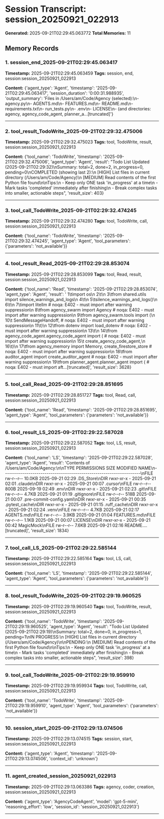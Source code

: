 # Session Transcript: session_20250921_022913

**Generated:** 2025-09-21T02:29:45.063772
**Total Memories:** 11

## Memory Records

### 1. session_end_2025-09-21T02:29:45.063417

**Timestamp:** 2025-09-21T02:29:45.063459
**Tags:** session, end, session:session_20250921_022913

**Content:** {'agent_type': 'Agent', 'timestamp': '2025-09-21T02:29:45.063417', 'session_duration': '0:00:31.988935', 'output_summary': 'Files in /Users/am/Code/Agency (selected):\n- agency.py\n- AGENTS.md\n- FEATURES.md\n- README.md\n- requirements.txt\n- run_tests.py\n- .env\n- LICENSE\n- (and directories: agency, agency_code_agent, planner_a...[truncated]'}

---

### 2. tool_result_TodoWrite_2025-09-21T02:29:32.475006

**Timestamp:** 2025-09-21T02:29:32.475023
**Tags:** tool, TodoWrite, result, session:session_20250921_022913

**Content:** {'tool_name': 'TodoWrite', 'timestamp': '2025-09-21T02:29:32.475006', 'agent_type': 'Agent', 'result': "Todo List Updated (2025-09-21T02:29:32)\nSummary: total=2, done=2, in_progress=0, pending=0\nCOMPLETED (showing last 2):\n  [HIGH] List files in current directory (/Users/am/Code/Agency)\n  [MEDIUM] Read contents of the first Python file found\n\nTips:\n  - Keep only ONE task 'in_progress' at a time\n  - Mark tasks 'completed' immediately after finishing\n  - Break complex tasks into smaller, actionable steps", 'result_size': 403}

---

### 3. tool_call_TodoWrite_2025-09-21T02:29:32.474245

**Timestamp:** 2025-09-21T02:29:32.474280
**Tags:** tool, TodoWrite, call, session:session_20250921_022913

**Content:** {'tool_name': 'TodoWrite', 'timestamp': '2025-09-21T02:29:32.474245', 'agent_type': 'Agent', 'tool_parameters': {'parameters': 'not_available'}}

---

### 4. tool_result_Read_2025-09-21T02:29:28.853074

**Timestamp:** 2025-09-21T02:29:28.853099
**Tags:** tool, Read, result, session:session_20250921_022913

**Content:** {'tool_name': 'Read', 'timestamp': '2025-09-21T02:29:28.853074', 'agent_type': 'Agent', 'result': '     1\timport os\n     2\t\n     3\tfrom shared.utils import silence_warnings_and_logs\n     4\t\n     5\tsilence_warnings_and_logs()\n     6\t\n     7\timport litellm  # noqa: E402 - must import after warning suppression\n     8\tfrom agency_swarm import Agency  # noqa: E402 - must import after warning suppression\n     9\tfrom agency_swarm.tools import (\n    10\t    SendMessageHandoff,  # noqa: E402 - must import after warning suppression\n    11\t)\n    12\tfrom dotenv import load_dotenv  # noqa: E402 - must import after warning suppression\n    13\t\n    14\tfrom agency_code_agent.agency_code_agent import (  # noqa: E402 - must import after warning suppression\n    15\t    create_agency_code_agent,\n    16\t)\n    17\tfrom agency_memory import Memory, create_firestore_store  # noqa: E402 - must import after warning suppression\n    18\tfrom auditor_agent import create_auditor_agent  # noqa: E402 - must import after warning suppression\n    19\tfrom planner_agent.planner_agent import (  # noqa: E402 - must import aft...[truncated]', 'result_size': 3628}

---

### 5. tool_call_Read_2025-09-21T02:29:28.851695

**Timestamp:** 2025-09-21T02:29:28.851727
**Tags:** tool, Read, call, session:session_20250921_022913

**Content:** {'tool_name': 'Read', 'timestamp': '2025-09-21T02:29:28.851695', 'agent_type': 'Agent', 'tool_parameters': {'parameters': 'not_available'}}

---

### 6. tool_result_LS_2025-09-21T02:29:22.587028

**Timestamp:** 2025-09-21T02:29:22.587052
**Tags:** tool, LS, result, session:session_20250921_022913

**Content:** {'tool_name': 'LS', 'timestamp': '2025-09-21T02:29:22.587028', 'agent_type': 'Agent', 'result': 'Contents of /Users/am/Code/Agency:\\n\\nTYPE   PERMISSIONS SIZE     MODIFIED         NAME\\n----------------------------------------------------------------------\\nFILE   rw-r--r--   10.0KB   2025-09-21 02:29 .DS_Store\\nDIR    rwxr-xr-x   -        2025-09-21 02:01 .claude\\nDIR    rwxr-xr-x   -        2025-09-21 00:07 .cursor\\nFILE   rw-r--r--   800B     2025-09-19 02:49 .env\\nDIR    rwxr-xr-x   -        2025-09-21 02:23 .git\\nFILE   rw-r--r--   4.7KB    2025-09-21 01:19 .gitignore\\nFILE   rw-r--r--   518B     2025-09-21 00:07 .pre-commit-config.yaml\\nDIR    rwxr-xr-x   -        2025-09-21 00:35 .pytest_cache\\nDIR    rwxr-xr-x   -        2025-09-21 01:15 .ruff_cache\\nDIR    rwxr-xr-x   -        2025-09-21 02:24 .venv\\nFILE   rw-r--r--   4.7KB    2025-09-21 02:17 AGENTS.md\\nFILE   rw-r--r--   3.9KB    2025-09-21 01:04 FEATURES.md\\nFILE   rw-r--r--   1.1KB    2025-09-21 00:07 LICENSE\\nDIR    rwxr-xr-x   -        2025-09-21 00:42 MagicMock\\nFILE   rw-r--r--   7.6KB    2025-09-21 02:16 README....[truncated]', 'result_size': 1834}

---

### 7. tool_call_LS_2025-09-21T02:29:22.585144

**Timestamp:** 2025-09-21T02:29:22.585164
**Tags:** tool, LS, call, session:session_20250921_022913

**Content:** {'tool_name': 'LS', 'timestamp': '2025-09-21T02:29:22.585144', 'agent_type': 'Agent', 'tool_parameters': {'parameters': 'not_available'}}

---

### 8. tool_result_TodoWrite_2025-09-21T02:29:19.960525

**Timestamp:** 2025-09-21T02:29:19.960540
**Tags:** tool, TodoWrite, result, session:session_20250921_022913

**Content:** {'tool_name': 'TodoWrite', 'timestamp': '2025-09-21T02:29:19.960525', 'agent_type': 'Agent', 'result': "Todo List Updated (2025-09-21T02:29:19)\nSummary: total=2, done=0, in_progress=1, pending=1\nIN PROGRESS:\n  [HIGH] List files in current directory (/Users/am/Code/Agency)\n\nPENDING:\n  [MEDIUM] Read contents of the first Python file found\n\nTips:\n  - Keep only ONE task 'in_progress' at a time\n  - Mark tasks 'completed' immediately after finishing\n  - Break complex tasks into smaller, actionable steps", 'result_size': 398}

---

### 9. tool_call_TodoWrite_2025-09-21T02:29:19.959910

**Timestamp:** 2025-09-21T02:29:19.959934
**Tags:** tool, TodoWrite, call, session:session_20250921_022913

**Content:** {'tool_name': 'TodoWrite', 'timestamp': '2025-09-21T02:29:19.959910', 'agent_type': 'Agent', 'tool_parameters': {'parameters': 'not_available'}}

---

### 10. session_start_2025-09-21T02:29:13.074506

**Timestamp:** 2025-09-21T02:29:13.074515
**Tags:** session, start, session:session_20250921_022913

**Content:** {'agent_type': 'Agent', 'timestamp': '2025-09-21T02:29:13.074506', 'context_id': 'unknown'}

---

### 11. agent_created_session_20250921_022913

**Timestamp:** 2025-09-21T02:29:13.063386
**Tags:** agency, coder, creation, session:session_20250921_022913

**Content:** {'agent_type': 'AgencyCodeAgent', 'model': 'gpt-5-mini', 'reasoning_effort': 'low', 'session_id': 'session_20250921_022913'}

---

